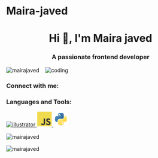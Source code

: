 # Maira-javed
<h1 align="center">Hi 👋, I'm Maira javed</h1>
<h3 align="center">A passionate frontend developer</h3>
<img align="right" alt="coding" width="400" src="![download](https://user-images.githubusercontent.com/89129372/220052317-47014d88-775f-4e18-a061-1089ecf9e8c3.jpg)
">
<p align="left"> <img src="https://komarev.com/ghpvc/?username=mairajaved&label=Profile%20views&color=0e75b6&style=flat" alt="mairajaved" /> </p>

<h3 align="left">Connect with me:</h3>
<p align="left">
</p>

<h3 align="left">Languages and Tools:</h3>
<p align="left"> <a href="https://www.adobe.com/in/products/illustrator.html" target="_blank" rel="noreferrer"> <img src="https://www.vectorlogo.zone/logos/adobe_illustrator/adobe_illustrator-icon.svg" alt="illustrator" width="40" height="40"/> </a> <a href="https://developer.mozilla.org/en-US/docs/Web/JavaScript" target="_blank" rel="noreferrer"> <img src="https://raw.githubusercontent.com/devicons/devicon/master/icons/javascript/javascript-original.svg" alt="javascript" width="40" height="40"/> </a> <a href="https://www.python.org" target="_blank" rel="noreferrer"> <img src="https://raw.githubusercontent.com/devicons/devicon/master/icons/python/python-original.svg" alt="python" width="40" height="40"/> </a> </p>

<p><img align="center" src="https://github-readme-stats.vercel.app/api/top-langs?username=mairajaved&show_icons=true&locale=en&layout=compact" alt="mairajaved" /></p>

<p><img align="center" src="https://github-readme-streak-stats.herokuapp.com/?user=mairajaved&" alt="mairajaved" /></p>
